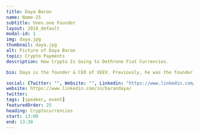 ```yaml
---
title: Daya Baran
name: Name-25
subtitle: Veev.one Founder
layout: 2018_default
modal-id: 1
img: daya.jpg
thumbnail: daya.jpg
alt: Picture of Daya Baran
topic: Crypto Payments
description: How Crypto Is Going to Dethrone Fiat Currencies.

bio: Daya is the founder & CEO of VEEV. Previously, he was the founder of StockChats a messaging platform for the investment community. He is a FinTech executive with over 20 years, generating $100 million for a $1 billion fund in 12 months. He is a Top 10 analyst on Apple Inc. He built the world’s first web based on-demand music streaming service with the King of Pop, Michael Jackson He was an early investor in Robert Friedland's, Diamond Fields which was acquired by Inco for $4.3 billion.

social: {Twitter: "", Website: "", Linkedin: "https://www.linkedin.com/in/barandaya/" }
website: https://www.linkedin.com/in/barandaya/
twitter: 
tags: [speaker, event]
featuredOrder: 25
heading: Cryptocurrencies
start: 13:00
end: 13:30
---
```

